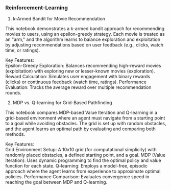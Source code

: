 ### Reinforcement-Learning
1. k-Armed Bandit for Movie Recommendation
   
This notebook demonstrates a k-armed bandit approach for recommending movies to users, using an epsilon-greedy strategy. Each movie is treated as an "arm," and the algorithm learns to balance exploration and exploitation by adjusting recommendations based on user feedback (e.g., clicks, watch time, or ratings).  

Key Features:  
Epsilon-Greedy Exploration: Balances recommending high-reward movies (exploitation) with exploring new or lesser-known movies (exploration).
Reward Calculation: Simulates user engagement with binary rewards (clicks) or continuous feedback (watch time, ratings).
Performance Evaluation: Tracks the average reward over multiple recommendation rounds.  

2. MDP vs. Q-learning for Grid-Based Pathfinding
   
This notebook compares MDP-based Value Iteration and Q-learning in a grid-based environment where an agent must navigate from a starting point to a goal while avoiding obstacles. The grid is set up with random obstacles, and the agent learns an optimal path by evaluating and comparing both methods.  

Key Features:  
Grid Environment Setup: A 10x10 grid (for computational simplicity) with randomly placed obstacles, a defined starting point, and a goal.
MDP (Value Iteration): Uses dynamic programming to find the optimal policy and value function for each state.
Q-learning: Employs a model-free, episodic approach where the agent learns from experience to approximate optimal policies.
Performance Comparison: Evaluates convergence speed in reaching the goal between MDP and Q-learning.
